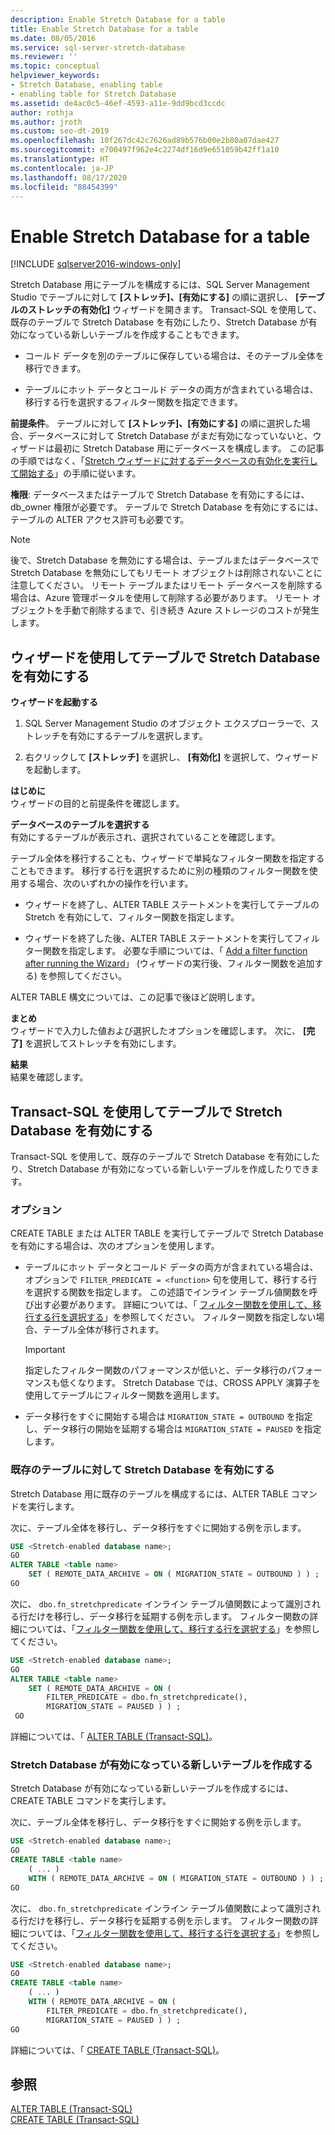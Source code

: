 ```yaml
---
description: Enable Stretch Database for a table
title: Enable Stretch Database for a table
ms.date: 08/05/2016
ms.service: sql-server-stretch-database
ms.reviewer: ''
ms.topic: conceptual
helpviewer_keywords:
- Stretch Database, enabling table
- enabling table for Stretch Database
ms.assetid: de4ac0c5-46ef-4593-a11e-9dd9bcd3ccdc
author: rothja
ms.author: jroth
ms.custom: seo-dt-2019
ms.openlocfilehash: 10f267dc42c7626ad89b576b00e2b80a07dae427
ms.sourcegitcommit: e700497f962e4c2274df16d9e651059b42ff1a10
ms.translationtype: HT
ms.contentlocale: ja-JP
ms.lasthandoff: 08/17/2020
ms.locfileid: "88454399"
---
```

# <a name="enable-stretch-database-for-a-table"></a>Enable Stretch Database for a table
[!INCLUDE [sqlserver2016-windows-only](../../includes/applies-to-version/sqlserver2016-windows-only.md)]


  Stretch Database 用にテーブルを構成するには、SQL Server Management Studio でテーブルに対して **[ストレッチ]、[有効にする]** の順に選択し、 **[テーブルのストレッチの有効化]** ウィザードを開きます。 Transact-SQL を使用して、既存のテーブルで Stretch Database を有効にしたり、Stretch Database が有効になっている新しいテーブルを作成することもできます。  
  
-   コールド データを別のテーブルに保存している場合は、そのテーブル全体を移行できます。  
  
-   テーブルにホット データとコールド データの両方が含まれている場合は、移行する行を選択するフィルター関数を指定できます。    
 
 **前提条件**。 テーブルに対して **[ストレッチ]、[有効にする]** の順に選択した場合、データベースに対して Stretch Database がまだ有効になっていないと、ウィザードは最初に Stretch Database 用にデータベースを構成します。 この記事の手順ではなく、「[Stretch ウィザードに対するデータベースの有効化を実行して開始する](../../sql-server/stretch-database/get-started-by-running-the-enable-database-for-stretch-wizard.md)」の手順に従います。  
  
 **権限**: データベースまたはテーブルで Stretch Database を有効にするには、db_owner 権限が必要です。 テーブルで Stretch Database を有効にするには、テーブルの ALTER アクセス許可も必要です。  

 > [!NOTE]
 > 後で、Stretch Database を無効にする場合は、テーブルまたはデータベースで Stretch Database を無効にしてもリモート オブジェクトは削除されないことに注意してください。 リモート テーブルまたはリモート データベースを削除する場合は、Azure 管理ポータルを使用して削除する必要があります。 リモート オブジェクトを手動で削除するまで、引き続き Azure ストレージのコストが発生します。
 
##  <a name="use-the-wizard-to-enable-stretch-database-on-a-table"></a><a name="EnableWizardTable"></a> ウィザードを使用してテーブルで Stretch Database を有効にする  
 **ウィザードを起動する**  
 1.  SQL Server Management Studio のオブジェクト エクスプローラーで、ストレッチを有効にするテーブルを選択します。  
  
2.  右クリックして **[ストレッチ]** を選択し、 **[有効化]** を選択して、ウィザードを起動します。  
  
 **はじめに**  
 ウィザードの目的と前提条件を確認します。  
  
 **データベースのテーブルを選択する**  
 有効にするテーブルが表示され、選択されていることを確認します。  
  
 テーブル全体を移行することも、ウィザードで単純なフィルター関数を指定することもできます。 移行する行を選択するために別の種類のフィルター関数を使用する場合、次のいずれかの操作を行います。  
  
-   ウィザードを終了し、ALTER TABLE ステートメントを実行してテーブルの Stretch を有効にして、フィルター関数を指定します。  
  
-   ウィザードを終了した後、ALTER TABLE ステートメントを実行してフィルター関数を指定します。 必要な手順については、「 [Add a filter function after running the Wizard](../../sql-server/stretch-database/select-rows-to-migrate-by-using-a-filter-function-stretch-database.md#addafterwiz)」 (ウィザードの実行後、フィルター関数を追加する) を参照してください。  
  
 ALTER TABLE 構文については、この記事で後ほど説明します。  
  
 **まとめ**  
 ウィザードで入力した値および選択したオプションを確認します。 次に、 **[完了]** を選択してストレッチを有効にします。  
  
 **結果**  
 結果を確認します。  
  
##  <a name="use-transact-sql-to-enable-stretch-database-on-a-table"></a><a name="EnableTSQLTable"></a> Transact-SQL を使用してテーブルで Stretch Database を有効にする  
 Transact-SQL を使用して、既存のテーブルで Stretch Database を有効にしたり、Stretch Database が有効になっている新しいテーブルを作成したりできます。  
  
### <a name="options"></a>オプション  
 CREATE TABLE または ALTER TABLE を実行してテーブルで Stretch Database を有効にする場合は、次のオプションを使用します。  
  
-   テーブルにホット データとコールド データの両方が含まれている場合は、オプションで `FILTER_PREDICATE = <function>` 句を使用して、移行する行を選択する関数を指定します。 この述語でインライン テーブル値関数を呼び出す必要があります。 詳細については、「 [フィルター関数を使用して、移行する行を選択する](../../sql-server/stretch-database/select-rows-to-migrate-by-using-a-filter-function-stretch-database.md)」を参照してください。 フィルター関数を指定しない場合、テーブル全体が移行されます。  
  
    > [!IMPORTANT]  
    > 指定したフィルター関数のパフォーマンスが低いと、データ移行のパフォーマンスも低くなります。 Stretch Database では、CROSS APPLY 演算子を使用してテーブルにフィルター関数を適用します。  
  
-   データ移行をすぐに開始する場合は `MIGRATION_STATE = OUTBOUND` を指定し、データ移行の開始を延期する場合は  `MIGRATION_STATE = PAUSED` を指定します。  
  
### <a name="enable-stretch-database-for-an-existing-table"></a>既存のテーブルに対して Stretch Database を有効にする  
 Stretch Database 用に既存のテーブルを構成するには、ALTER TABLE コマンドを実行します。  
  
 次に、テーブル全体を移行し、データ移行をすぐに開始する例を示します。  
  
```sql  
USE <Stretch-enabled database name>;
GO
ALTER TABLE <table name>  
    SET ( REMOTE_DATA_ARCHIVE = ON ( MIGRATION_STATE = OUTBOUND ) ) ;  
GO
```  
  
 次に、 `dbo.fn_stretchpredicate` インライン テーブル値関数によって識別される行だけを移行し、データ移行を延期する例を示します。 フィルター関数の詳細については、「[フィルター関数を使用して、移行する行を選択する](../../sql-server/stretch-database/select-rows-to-migrate-by-using-a-filter-function-stretch-database.md)」を参照してください。  
  
```sql  
USE <Stretch-enabled database name>;
GO
ALTER TABLE <table name>  
    SET ( REMOTE_DATA_ARCHIVE = ON (  
        FILTER_PREDICATE = dbo.fn_stretchpredicate(),  
        MIGRATION_STATE = PAUSED ) ) ;  
 GO
```  
  
 詳細については、「 [ALTER TABLE &#40;Transact-SQL&#41;](../../t-sql/statements/alter-table-transact-sql.md)。  
  
### <a name="create-a-new-table-with-stretch-database-enabled"></a>Stretch Database が有効になっている新しいテーブルを作成する  
 Stretch Database が有効になっている新しいテーブルを作成するには、CREATE TABLE コマンドを実行します。  
  
 次に、テーブル全体を移行し、データ移行をすぐに開始する例を示します。  
  
```sql  
USE <Stretch-enabled database name>;
GO
CREATE TABLE <table name>
    ( ... )  
    WITH ( REMOTE_DATA_ARCHIVE = ON ( MIGRATION_STATE = OUTBOUND ) ) ;  
GO
```  
  
 次に、 `dbo.fn_stretchpredicate` インライン テーブル値関数によって識別される行だけを移行し、データ移行を延期する例を示します。 フィルター関数の詳細については、「[フィルター関数を使用して、移行する行を選択する](../../sql-server/stretch-database/select-rows-to-migrate-by-using-a-filter-function-stretch-database.md)」を参照してください。  
  
```sql  
USE <Stretch-enabled database name>;
GO
CREATE TABLE <table name> 
    ( ... )  
    WITH ( REMOTE_DATA_ARCHIVE = ON (  
        FILTER_PREDICATE = dbo.fn_stretchpredicate(),  
        MIGRATION_STATE = PAUSED ) ) ;  
GO  
```  
  
 詳細については、「 [CREATE TABLE &#40;Transact-SQL&#41;](../../t-sql/statements/create-table-transact-sql.md)。  
  
## <a name="see-also"></a>参照  
 [ALTER TABLE &#40;Transact-SQL&#41;](../../t-sql/statements/alter-table-transact-sql.md)   
 [CREATE TABLE &#40;Transact-SQL&#41;](../../t-sql/statements/create-table-transact-sql.md)  
  
  
